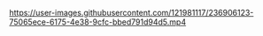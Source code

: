 https://user-images.githubusercontent.com/121981117/236906123-75065ece-6175-4e38-9cfc-bbed791d94d5.mp4
